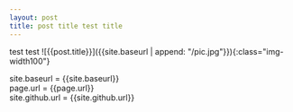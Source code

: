 ```yaml
---
layout: post
title: post title test title
---
```


test test
![{{post.title}}]({{site.baseurl | append: "/pic.jpg"}}){:class="img-width100"}

site.baseurl = {{site.baseurl}} <br>
page.url = {{page.url}}<br>
site.github.url = {{site.github.url}}
